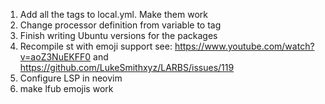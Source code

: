 1. Add all the tags to local.yml. Make them work
2. Change processor definition from variable to tag
3. Finish writing Ubuntu versions for the packages
4. Recompile st with emoji support see: https://www.youtube.com/watch?v=aoZ3NuEKFF0 and https://github.com/LukeSmithxyz/LARBS/issues/119
5. Configure LSP in neovim
6. make lfub emojis work
